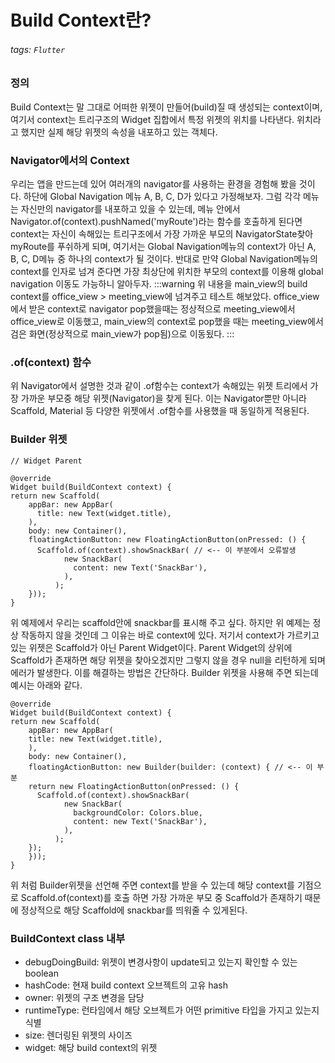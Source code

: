 Build Context란?
===
###### tags: `Flutter`

### 정의
Build Context는 말 그대로 어떠한 위젯이 만들어(build)질 때 생성되는 context이며,
여기서 context는 트리구조의 Widget 집합에서 특정 위젯의 위치를 나타낸다.
위치라고 했지만 실제 해당 위젯의 속성을 내포하고 있는 객체다.

### Navigator에서의 Context
우리는 앱을 만드는데 있어 여러개의 navigator를 사용하는 환경을 경험해 봤을 것이다.
하단에 Global Navigation 메뉴 A, B, C, D가 있다고 가정해보자.
그럼 각각 메뉴는 자신만의 navigator를 내포하고 있을 수 있는데,
메뉴 안에서 Navigator.of(context).pushNamed('myRoute')라는 함수를 호출하게 된다면
context는 자신이 속해있는 트리구조에서 가장 가까운 부모의 NavigatorState찾아 myRoute를 푸쉬하게 되며,
여기서는 Global Navigation메뉴의 context가 아닌 A, B, C, D메뉴 중 하나의 context가 될 것이다.
반대로 만약 Global Navigation메뉴의 context를 인자로 넘겨 준다면 가장 최상단에 위치한
부모의 context를 이용해 global navigation 이동도 가능하니 알아두자.
:::warning
위 내용을 main_view의 build context를 office_view > meeting_view에 넘겨주고 테스트 해보았다.
office_view에서 받은 context로 navigator pop했을때는 정상적으로 meeting_view에서 office_view로 이동했고,
main_view의 context로 pop했을 때는 meeting_view에서 검은 화면(정상적으로 main_view가 pop됨)으로 이동됬다.
:::

### .of(context) 함수
위 Navigator에서 설명한 것과 같이 .of함수는 context가 속해있는 위젯 트리에서
가장 가까운 부모중 해당 위젯(Navigator)을 찾게 된다.
이는 Navigator뿐만 아니라 Scaffold, Material 등 다양한 위젯에서 .of함수를 사용했을 때 동일하게 적용된다.

### Builder 위젯
```java=
// Widget Parent

@override
Widget build(BuildContext context) {
return new Scaffold(
    appBar: new AppBar(
      title: new Text(widget.title),
    ),
    body: new Container(),
    floatingActionButton: new FloatingActionButton(onPressed: () {
      Scaffold.of(context).showSnackBar( // <-- 이 부분에서 오류발생
            new SnackBar(
              content: new Text('SnackBar'),
            ),
          );
    }));
}
```
위 예제에서 우리는 scaffold안에 snackbar를 표시해 주고 싶다.
하지만 위 예제는 정상 작동하지 않을 것인데 그 이유는 바로 context에 있다.
저기서 context가 가르키고 있는 위젯은 Scaffold가 아닌 Parent Widget이다.
Parent Widget의 상위에 Scaffold가 존재하면 해당 위젯을 찾아오겠지만 그렇지 않을 경우
null을 리턴하게 되며 에러가 발생한다.
이를 해결하는 방법은 간단하다. Builder 위젯을 사용해 주면 되는데 예시는 아래와 같다.
```java=
@override
Widget build(BuildContext context) {
return new Scaffold(
    appBar: new AppBar(
    title: new Text(widget.title),
    ),
    body: new Container(),
    floatingActionButton: new Builder(builder: (context) { // <-- 이 부분
    return new FloatingActionButton(onPressed: () {
      Scaffold.of(context).showSnackBar(
            new SnackBar(
              backgroundColor: Colors.blue,
              content: new Text('SnackBar'),
            ),
          );
    });
    }));
}
```
위 처럼 Builder위젯을 선언해 주면 context를 받을 수 있는데
해당 context를 기점으로 Scaffold.of(context)를 호출 하면 가장 가까운 부모 중 Scaffold가 존재하기 때문에
정상적으로 해당 Scaffold에 snackbar를 띄워줄 수 있게된다.

### BuildContext class 내부
- debugDoingBuild: 위젯이 변경사항이 update되고 있는지 확인할 수 있는 boolean
- hashCode: 현재 build context 오브젝트의 고유 hash
- owner: 위젯의 구조 변경을 담당
- runtimeType: 런타임에서 해당 오브젝트가 어떤 primitive 타입을 가지고 있는지 식별
- size: 렌더링된 위젯의 사이즈
- widget: 해당 build context의 위젯
